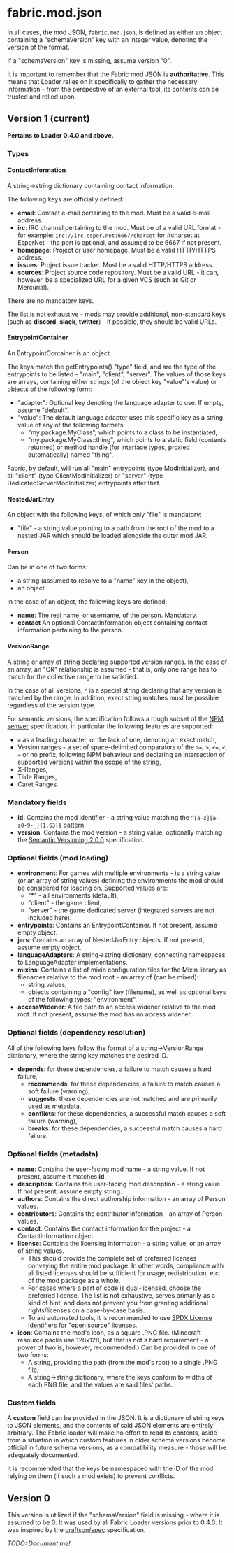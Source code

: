 # fabric.mod.json

In all cases, the mod JSON, `fabric.mod.json`, is defined as either an object containing a "schemaVersion" key with an integer value, denoting the version of the format.

If a "schemaVersion" key is missing, assume version "0".

It is important to remember that the Fabric mod JSON is **authoritative**. This means that Loader relies on it specifically to gather the necessary information - from the perspective of an external tool, its contents can be trusted and relied upon.

## Version 1 (current)

**Pertains to Loader 0.4.0 and above.**

### Types

#### ContactInformation

A string->string dictionary containing contact information.

The following keys are officially defined:

- **email**: Contact e-mail pertaining to the mod. Must be a valid e-mail address.
- **irc**: IRC channel pertaining to the mod. Must be of a valid URL format - for example: `irc://irc.esper.net:6667/charset` for #charset at EsperNet - the port is optional, and assumed to be 6667 if not present.
- **homepage**: Project or user homepage. Must be a valid HTTP/HTTPS address.
- **issues**: Project issue tracker. Must be a valid HTTP/HTTPS address.
- **sources**: Project source code repository. Must be a valid URL - it can, however, be a specialized URL for a given VCS (such as Git or Mercurial).

There are no mandatory keys.

The list is not exhaustive - mods may provide additional, non-standard keys (such as **discord**, **slack**, **twitter**) - if possible, they should be valid URLs.

#### EntrypointContainer

An EntrypointContainer is an object.

The keys match the getEntrypoints() "type" field, and are the type of the entrypoints to be listed - "main", "client", "server". The values of those keys are arrays, containing either strings (of the object key "value"'s value) or objects of the following form:

- "adapter": Optional key denoting the language adapter to use. If empty, assume "default".
- "value": The default language adapter uses this specific key as a string value of any of the following formats:
  - "my.package.MyClass", which points to a class to be instantiated,
  - "my.package.MyClass::thing", which points to a static field (contents returned) or method handle (for interface types, proxied automatically) named "thing".

Fabric, by default, will run all "main" entrypoints (type ModInitializer), and all "client" (type ClientModInitializer) or "server" (type DedicatedServerModInitializer) entrypoints after that.

#### NestedJarEntry

An object with the following keys, of which only "file" is mandatory:

- "file" - a string value pointing to a path from the root of the mod to a nested JAR which should be loaded alongside the outer mod JAR.

#### Person

Can be in one of two forms:

- a string (assumed to resolve to a "name" key in the object),
- an object.

In the case of an object, the following keys are defined:

- **name**: The real name, or username, of the person. Mandatory.
- **contact** An optional ContactInformation object containing contact information pertaining to the person.

#### VersionRange

A string or array of string declaring supported version ranges. In the case of an array, an "OR" relationship is assumed - that is, only one range has to match for the collective range to be satisfied.

In the case of all versions, `*` is a special string declaring that any version is matched by the range. In addition, exact string matches must be possible regardless of the version type.

For semantic versions, the specification follows a rough subset of the [NPM semver](https://docs.npmjs.com/misc/semver) specification, in particular the following features are supported:

- `=` as a leading character, or the lack of one, denoting an exact match,
- Version ranges - a set of space-delimited comparators of the `>=`, `>`, `<=`, `<`, `=` or no prefix, following NPM behaviour and declaring an intersection of supported versions within the scope of the string,
- X-Ranges,
- Tilde Ranges,
- Caret Ranges.

### Mandatory fields

- **id**: Contains the mod identifier - a string value matching the `^[a-z][a-z0-9-_]{1,63}$` pattern.
- **version**: Contains the mod version - a string value, optionally matching the [Semantic Versioning 2.0.0](https://semver.org/) specification.

### Optional fields (mod loading)

- **environment**: For games with multiple environments - is a string value (or an array of string values) defining the environments the mod should be considered for loading on. Supported values are:
  - "*" - all environments (default),
  - "client" - the game client,
  - "server" - the game dedicated server (integrated servers are not included here).
- **entrypoints**: Contains an EntrypointContainer. If not present, assume empty object.
- **jars**: Contains an array of NestedJarEntry objects. If not present, assume empty object.
- **languageAdapters**: A string->string dictionary, connecting namespaces to LanguageAdapter implementations.
- **mixins**: Contains a list of mixin configuration files for the Mixin library as filenames relative to the mod root - an array of (can be mixed):
  - string values,
  - objects containing a "config" key (filename), as well as optional keys of the following types: "environment".
- **accessWidener**: A file path to an access widener relative to the mod root. If not present, assume the mod has no access widener.

### Optional fields (dependency resolution)

All of the following keys follow the format of a string->VersionRange dictionary, where the string key matches the desired ID.

- **depends**: for these dependencies, a failure to match causes a hard failure,
  - **recommends**: for these dependencies, a failure to match causes a soft failure (warning),
  - **suggests**: these dependencies are not matched and are primarily used as metadata,
  - **conflicts**: for these dependencies, a successful match causes a soft failure (warning),
  - **breaks**: for these dependencies, a successful match causes a hard failure.

### Optional fields (metadata)

- **name**: Contains the user-facing mod name - a string value. If not present, assume it matches **id**.
- **description**: Contains the user-facing mod description - a string value. If not present, assume empty string.
- **authors**: Contains the direct authorship information - an array of Person values.
- **contributors**: Contains the contributor information - an array of Person values.
- **contact**: Contains the contact information for the project - a ContactInformation object.
- **license**: Contains the licensing information - a string value, or an array of string values.
  - This should provide the complete set of preferred licenses conveying the entire mod package. In other words, compliance with all listed licenses should be sufficient for usage, redistribution, etc. of the mod package as a whole.
  - For cases where a part of code is dual-licensed, choose the preferred license. The list is not exhaustive, serves primarily as a kind of hint, and does not prevent you from granting additional rights/licenses on a case-by-case basis.
  - To aid automated tools, it is recommended to use [SPDX License Identifiers](https://spdx.org/licenses/) for "open source" licenses.
- **icon**: Contains the mod's icon, as a square .PNG file. (Minecraft resource packs use 128x128, but that is not a hard requirement - a power of two is, however, recommended.) Can be provided in one of two forms:
  - A string, providing the path (from the mod's root) to a single .PNG file,
  - A string->string dictionary, where the keys conform to widths of each PNG file, and the values are said files' paths.

### Custom fields

A **custom** field can be provided in the JSON. It is a dictionary of string keys to JSON elements, and the contents of said JSON elements are entirely arbitrary. The Fabric loader will make no effort to read its contents, aside from a situation in which custom features in older schema versions become official in future schema versions, as a compatibility measure - those will be adequately documented.

It is recommended that the keys be namespaced with the ID of the mod relying on them (if such a mod exists) to prevent conflicts.

## Version 0

This version is utilized if the "schemaVersion" field is missing - where it is assumed to be 0\. It was used by all Fabric Loader versions prior to 0.4.0\. It was inspired by the [craftson/spec](https://github.com/craftson/spec) specification.

_TODO: Document me!_
